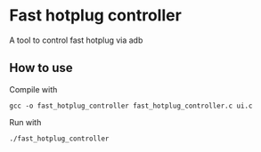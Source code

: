 Fast hotplug controller
=======================

A tool to control fast hotplug via adb

How to use
----------
Compile with
```
gcc -o fast_hotplug_controller fast_hotplug_controller.c ui.c
```
Run with
```
./fast_hotplug_controller
```
